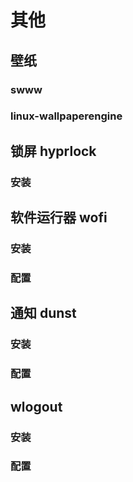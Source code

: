 # 其他

## 壁纸

### swww

### linux-wallpaperengine

## 锁屏 hyprlock 

### 安装

## 软件运行器 wofi

### 安装

### 配置

## 通知 dunst

### 安装

### 配置

## wlogout

### 安装

### 配置
